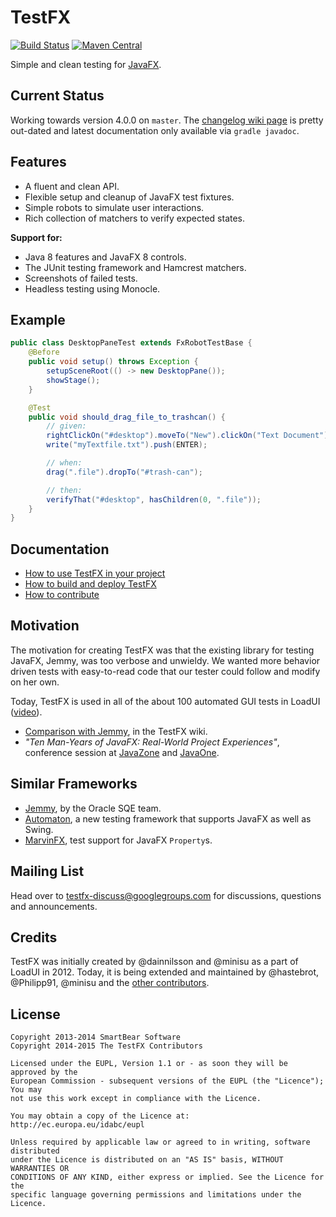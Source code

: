 # TestFX

[![Build Status](http://travis-ci.org/TestFX/TestFX.svg?branch=master)](https://travis-ci.org/TestFX/TestFX)
[![Maven Central](https://maven-badges.herokuapp.com/maven-central/org.testfx/testfx-core/badge.svg)](https://maven-badges.herokuapp.com/maven-central/org.testfx/testfx-core)

Simple and clean testing for [JavaFX][10].

[10]: http://www.oracle.com/us/technologies/java/fx/overview/index.html


## Current Status

Working towards version 4.0.0 on `master`. The [changelog wiki page][20] is pretty out-dated and latest documentation only available via `gradle javadoc`.

[20]: https://github.com/TestFX/TestFX/wiki/Changelog


## Features

- A fluent and clean API.
- Flexible setup and cleanup of JavaFX test fixtures.
- Simple robots to simulate user interactions.
- Rich collection of matchers to verify expected states.

**Support for:**

- Java 8 features and JavaFX 8 controls.
- The JUnit testing framework and Hamcrest matchers.
- Screenshots of failed tests.
- Headless testing using Monocle.


## Example

```java
public class DesktopPaneTest extends FxRobotTestBase {
    @Before
    public void setup() throws Exception {
        setupSceneRoot(() -> new DesktopPane());
        showStage();
    }

    @Test
    public void should_drag_file_to_trashcan() {
        // given:
        rightClickOn("#desktop").moveTo("New").clickOn("Text Document");
        write("myTextfile.txt").push(ENTER);

        // when:
        drag(".file").dropTo("#trash-can");

        // then:
        verifyThat("#desktop", hasChildren(0, ".file"));
    }
}
```


## Documentation

- [How to use TestFX in your project][100]
- [How to build and deploy TestFX][101]
- [How to contribute][102]

[100]: https://github.com/TestFX/TestFX/wiki/How-to-use-TestFX-in-your-project
[101]: https://github.com/TestFX/TestFX/wiki/How-to-build-and-deploy-TestFX
[102]: https://github.com/TestFX/TestFX/wiki/How-to-Contribute


## Motivation

The motivation for creating TestFX was that the existing library for testing JavaFX, Jemmy, was too verbose and unwieldy. We wanted more behavior driven tests with easy-to-read code that our tester could follow and modify on her own.

Today, TestFX is used in all of the about 100 automated GUI tests in LoadUI ([video][30]).

- [Comparison with Jemmy][31], in the TestFX wiki.
- *"Ten Man-Years of JavaFX: Real-World Project Experiences"*, conference session at [JavaZone][32] and [JavaOne][33].

[30]: http://youtu.be/fgD8fBn1cYw "Video of the LoadUI TestFX test suite"
[31]: https://github.com/TestFX/TestFX/wiki/Comparison-with-Jemmy "Comparison with Jemmy"
[32]: http://jz13.java.no/presentation.html?id=89b56833 "Ten man-years of JavaFX: Real-world project experiences"
[33]: https://oracleus.activeevents.com/2013/connect/sessionDetail.ww?SESSION_ID=2670 "Ten Man-Years of JavaFX: Real-World Project Experiences [CON2670]"


## Similar Frameworks

- [Jemmy][40], by the Oracle SQE team.
- [Automaton][41], a new testing framework that supports JavaFX as well as Swing.
- [MarvinFX][42], test support for JavaFX `Property`s.

[40]: https://jemmy.java.net/
[41]: https://github.com/renatoathaydes/Automaton
[42]: http://www.guigarage.com/2013/03/introducing-marvinfx/


## Mailing List

Head over to [testfx-discuss@googlegroups.com][50] for discussions, questions and announcements.

[50]: https://groups.google.com/d/forum/testfx-discus


## Credits

TestFX was initially created by @dainnilsson and @minisu as a part of LoadUI in 2012. Today, it is being extended and maintained by @hastebrot, @Philipp91, @minisu and the [other contributors][60].

[60]: https://github.com/TestFX/TestFX/graphs/contributors "Contributors of LoadUI"


## License

~~~
Copyright 2013-2014 SmartBear Software
Copyright 2014-2015 The TestFX Contributors

Licensed under the EUPL, Version 1.1 or - as soon they will be approved by the 
European Commission - subsequent versions of the EUPL (the "Licence"); You may 
not use this work except in compliance with the Licence.

You may obtain a copy of the Licence at:
http://ec.europa.eu/idabc/eupl

Unless required by applicable law or agreed to in writing, software distributed 
under the Licence is distributed on an "AS IS" basis, WITHOUT WARRANTIES OR 
CONDITIONS OF ANY KIND, either express or implied. See the Licence for the 
specific language governing permissions and limitations under the Licence.
~~~
